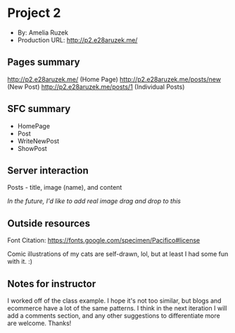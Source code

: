 # Project 2

- By: Amelia Ruzek
- Production URL: <http://p2.e28aruzek.me/>

## Pages summary

http://p2.e28aruzek.me/ (Home Page)
http://p2.e28aruzek.me/posts/new (New Post)
http://p2.e28aruzek.me/posts/1 (Individual Posts)

## SFC summary

- HomePage
- Post
- WriteNewPost
- ShowPost

## Server interaction

Posts - title, image (name), and content

_In the future, I'd like to add real image drag and drop to this_

## Outside resources

Font Citation: https://fonts.google.com/specimen/Pacifico#license

Comic illustrations of my cats are self-drawn, lol, but at least I had some fun with it. :)

## Notes for instructor

I worked off of the class example. I hope it's not too similar, but blogs and ecommerce have a lot of the same patterns. I think in the next iteration I will add a comments section, and any other suggestions to differentiate more are welcome. Thanks!
